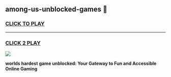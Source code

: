 
## among-us-unblocked-games 👋
<h3>
<a href="https://premium.freeplayer.one?title=among-us-unblocked-games&ref=14F">CLICK TO PLAY</a></h3>
<hr>

<h3>
<a href="https://premium.freeplayer.one?title=among-us-unblocked-games&ref=14F">CLICK 2 PLAY</a>
  
</h3>

<a href="https://premium.freeplayer.one?title=among-us-unblocked-games&ref=12F/"><img src="https://clearcache.store/games.png"></a>


**worlds hardest game unblocked: Your Gateway to Fun and Accessible Online Gaming**
